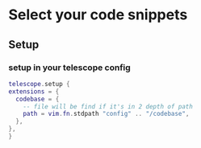 # Select your code snippets
## Setup
### setup in your telescope config
```lua
telescope.setup {
extensions = {
  codebase = {
    -- file will be find if it's in 2 depth of path
    path = vim.fn.stdpath "config" .. "/codebase",
  },
},
}

```
